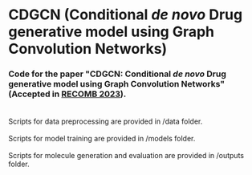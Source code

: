 # CDGCN (Conditional <i>de novo</i> Drug generative model using Graph Convolution Networks)
### Code for the paper "CDGCN: Conditional <i>de novo</i> Drug generative model using Graph Convolution Networks" (Accepted in <a href="http://recomb2023.bilkent.edu.tr/program.html">RECOMB 2023</a>).<br><br>
Scripts for data preprocessing are provided in /data folder.<br><br>
Scripts for model training are provided in /models folder.<br><br>
Scripts for molecule generation and evaluation are provided in /outputs folder.
